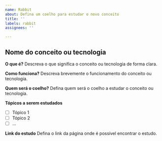 ```yaml
---
name: Rabbit
about: Defina um coelho para estudar o novo conceito
title: ''
labels: rabbit
assignees: ''

---
```


## Nome do conceito ou tecnologia

**O que é?**
Descreva o que significa o conceito ou tecnologia de forma clara.

**Como funciona?**
Descreva brevemente o funcionamento do conceito ou tecnologia.

**Quem será o coelho?**
Defina quem será o coelho a estudar o conceito ou tecnologia.

**Tópicos a serem estudados**

- [ ] Tópico 1
- [ ] Tópico 2
- [ ] ...

**Link do estudo**
Defina o link da página onde é possível encontrar o estudo.
